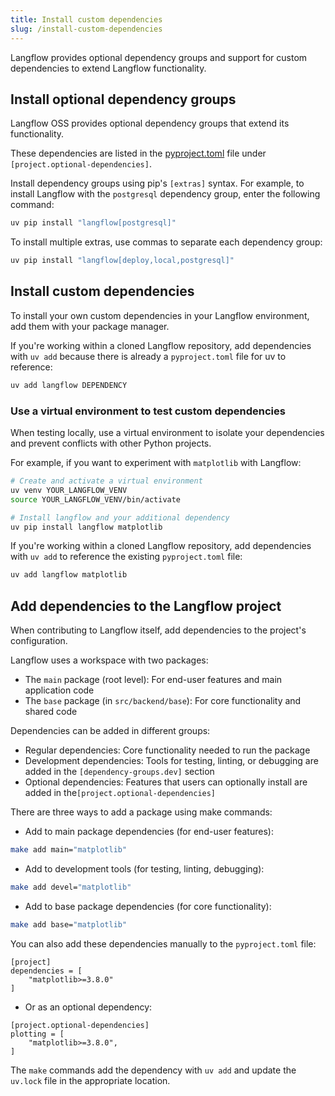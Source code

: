 ```yaml
---
title: Install custom dependencies
slug: /install-custom-dependencies
---
```


Langflow provides optional dependency groups and support for custom dependencies to extend Langflow functionality.

## Install optional dependency groups

Langflow OSS provides optional dependency groups that extend its functionality.

These dependencies are listed in the [pyproject.toml](https://github.com/langflow-ai/langflow/blob/main/pyproject.toml#L191) file under `[project.optional-dependencies]`.

Install dependency groups using pip's `[extras]` syntax. For example, to install Langflow with the `postgresql` dependency group, enter the following command:

```bash
uv pip install "langflow[postgresql]"
```

To install multiple extras, use commas to separate each dependency group:

```bash
uv pip install "langflow[deploy,local,postgresql]"
```

## Install custom dependencies

To install your own custom dependencies in your Langflow environment, add them with your package manager.

If you're working within a cloned Langflow repository, add dependencies with `uv add` because there is already a `pyproject.toml` file for uv to reference:

```bash
uv add langflow DEPENDENCY
```

### Use a virtual environment to test custom dependencies

When testing locally, use a virtual environment to isolate your dependencies and prevent conflicts with other Python projects.

For example, if you want to experiment with `matplotlib` with Langflow:

```bash
# Create and activate a virtual environment
uv venv YOUR_LANGFLOW_VENV
source YOUR_LANGFLOW_VENV/bin/activate

# Install langflow and your additional dependency
uv pip install langflow matplotlib
```

If you're working within a cloned Langflow repository, add dependencies with `uv add` to reference the existing `pyproject.toml` file:

```bash
uv add langflow matplotlib
```

## Add dependencies to the Langflow project

When contributing to Langflow itself, add dependencies to the project's configuration.

Langflow uses a workspace with two packages:

* The `main` package (root level): For end-user features and main application code
* The `base` package (in `src/backend/base`): For core functionality and shared code

Dependencies can be added in different groups:

* Regular dependencies: Core functionality needed to run the package
* Development dependencies: Tools for testing, linting, or debugging are added in the `[dependency-groups.dev]` section
* Optional dependencies: Features that users can optionally install are added in the`[project.optional-dependencies]`

There are three ways to add a package using make commands:

* Add to main package dependencies (for end-user features):
```bash
make add main="matplotlib"
```

* Add to development tools (for testing, linting, debugging):
```bash
make add devel="matplotlib"
```

* Add to base package dependencies (for core functionality):
```bash
make add base="matplotlib"
```

You can also add these dependencies manually to the `pyproject.toml` file:

```
[project]
dependencies = [
    "matplotlib>=3.8.0"
]
```

* Or as an optional dependency:

```
[project.optional-dependencies]
plotting = [
    "matplotlib>=3.8.0",
]
```

The `make` commands add the dependency with `uv add` and update the `uv.lock` file in the appropriate location.